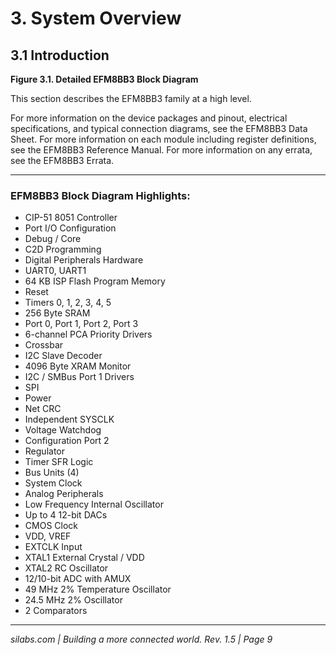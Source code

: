 # 3. System Overview

## 3.1 Introduction

**Figure 3.1. Detailed EFM8BB3 Block Diagram**

This section describes the EFM8BB3 family at a high level.

For more information on the device packages and pinout, electrical specifications, and typical connection diagrams, see the EFM8BB3 Data Sheet. For more information on each module including register definitions, see the EFM8BB3 Reference Manual. For more information on any errata, see the EFM8BB3 Errata.

---

### EFM8BB3 Block Diagram Highlights:

- CIP-51 8051 Controller
- Port I/O Configuration
- Debug / Core
- C2D Programming
- Digital Peripherals Hardware
- UART0, UART1
- 64 KB ISP Flash Program Memory
- Reset
- Timers 0, 1, 2, 3, 4, 5
- 256 Byte SRAM
- Port 0, Port 1, Port 2, Port 3
- 6-channel PCA Priority Drivers
- Crossbar
- I2C Slave Decoder
- 4096 Byte XRAM Monitor
- I2C / SMBus Port 1 Drivers
- SPI
- Power
- Net CRC
- Independent SYSCLK
- Voltage Watchdog
- Configuration Port 2
- Regulator
- Timer SFR Logic
- Bus Units (4)
- System Clock
- Analog Peripherals
- Low Frequency Internal Oscillator
- Up to 4 12-bit DACs
- CMOS Clock
- VDD, VREF
- EXTCLK Input
- XTAL1 External Crystal / VDD
- XTAL2 RC Oscillator
- 12/10-bit ADC with AMUX
- 49 MHz 2% Temperature Oscillator
- 24.5 MHz 2% Oscillator
- 2 Comparators

---

*silabs.com | Building a more connected world. Rev. 1.5 | Page 9*